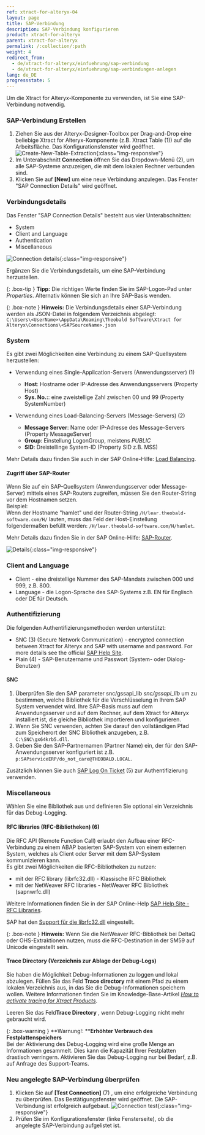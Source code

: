 ```yaml
---
ref: xtract-for-alteryx-04
layout: page
title: SAP-Verbindung 
description: SAP-Verbindung konfigurieren
product: xtract-for-alteryx
parent: xtract-for-alteryx
permalink: /:collection/:path
weight: 4
redirect_from:
  - de/xtract-for-alteryx/einfuehrung/sap-verbindung
  - de/xtract-for-alteryx/einfuehrung/sap-verbindungen-anlegen
lang: de_DE
progressstate: 5
---
```


Um die Xtract for Alteryx-Komponente zu verwenden, ist Sie eine SAP-Verbindung notwendig.

### SAP-Verbindung Erstellen
1. Ziehen Sie aus der Alteryx-Designer-Toolbox per Drag-and-Drop eine beliebige Xtract for Alteryx-Komponente (z.B. Xtract Table (1)) auf die Arbeitsfläche. Das Konfigurationsfenster wird geöffnet. 
![Create-New-Table-Extraction](/img/content/xfa/xfa_create_table_extraction_01.png){:class="img-responsive"}
2. Im Unterabschnitt **Connection** öffnen Sie das Dropdown-Menü (2), um alle SAP-Systeme anzuzeigen, die mit dem lokalen Rechner verbunden sind.
3. Klicken Sie auf **[New]** um eine neue Verbindung anzulegen. Das Fenster "SAP Connection Details" wird geöffnet. 


### Verbindungsdetails
Das Fenster "SAP Connection Details" besteht aus vier Unterabschnitten:
- System
- Client and Language
- Authentication
- Miscellaneous

![Connection details](/img/content/xfa/xfa_connection-det.png){:class="img-responsive"}

Ergänzen Sie die Verbindungsdetails, um eine SAP-Verbindung herzustellen.

{: .box-tip }
**Tipp:** Die richtigen Werte finden Sie im SAP-Logon-Pad unter *Properties*. Alternativ können Sie sich an Ihre SAP-Basis wenden.

{: .box-note }
**Hinweis:** Die Verbindungsdetails einer SAP-Verbindung werden als JSON-Datei in folgendem Verzeichnis abgelegt:<br>
`C:\Users\<UserName>\AppData\Roaming\Theobald Software\Xtract for Alteryx\Connections\<SAPSourceName>.json`


### System
Es gibt zwei Möglichkeiten eine Verbindung zu einem SAP-Quellsystem herzustellen:

- Verwendung eines Single-Application-Servers (Anwendungsserver) (1)
	- **Host**:  Hostname oder IP-Adresse des Anwendungsservers (Property Host) 
	- **Sys. No.:**: eine zweistellige Zahl zwischen 00 und 99 (Property SystemNumber)

- Verwendung eines Load-Balancing-Servers (Message-Servers) (2)
	- **Message Server**: Name oder IP-Adresse des Message-Servers (Property MessageServer) 
	- **Group**: Einstellung LogonGroup, meistens *PUBLIC*
	- **SID**: Dreistellinge System-ID (Property SID z.B. MSS) 
	
Mehr Details dazu finden Sie auch in der SAP Online-Hilfe: [Load Balancing](https://help.sap.com/saphelp_nwpi711/helpdata/en/c4/3a644c505211d189550000e829fbbd/content.htm?no_cache=true).

#### Zugriff über SAP-Router

Wenn Sie auf ein SAP-Quellsystem (Anwendungsserver oder Message-Server) mittels eines SAP-Routers zugreifen, müssen Sie den Router-String vor dem Hostnamen setzen. <br>
Beispiel:<br>
Wenn der Hostname "hamlet" und der Router-String ``/H/lear.theobald-software.com/H/`` lauten, muss das Feld der Host-Einstellung folgendermaßen befüllt werden: ``/H/lear.theobald-software.com/H/hamlet``.

Mehr Details dazu finden Sie in der SAP Online-Hilfe: [SAP-Router](https://help.sap.com/viewer/6d9a59096c4b1014b507f15bed51571f/7.01.22/en-US/486b41efb74c07bee10000000a42189d.html).


![Details](/img/content/xfa/xfa_connection-det-02.png){:class="img-responsive"}<br> 

### Client and Language
- Client - eine dreistellige Nummer des SAP-Mandats zwischen 000 und  999, z.B. 800.
- Language - die Logon-Sprache des SAP-Systems z.B. EN für Englisch oder DE für Deutsch.

### Authentifizierung
Die folgenden Authentifizierungsmethoden werden unterstützt:
-  SNC (3) (Secure Network Communication) -  encrypted connection between Xtract for Alteryx and SAP with username and password. For more details see the official [SAP Help Site](https://help.sap.com/viewer/6f3e0bea6c4b101484fcf5305b4d624b/7.01.22/en-US/e656f466e99a11d1a5b00000e835363f.html).
-  Plain (4) - SAP-Benutzername und Passwort (System- oder Dialog-Benutzer)

#### SNC
1. Überprüfen Sie den SAP parameter snc/gssapi_lib *snc/gssapi_lib* um zu bestimmen, welche Bibliothek für die Verschlüsselung in Ihrem SAP System verwendet wird. 
Ihre SAP-Basis muss auf dem Anwendungsserver und auf dem Rechner, auf dem Xtract for Alteryx installiert ist, die gleiche Bibliothek importieren und konfigurieren.
2. Wenn Sie SNC verwenden, achten Sie darauf den vollständigen Pfad zum Speicherort der SNC Bibliothek anzugeben, z.B. ``C:\SNC\gx64krb5.dll``.
3. Geben Sie den SAP-Partnernamen (Partner Name) ein, der für den SAP-Anwendungsserver konfiguriert ist z.B. ``p:SAPserviceERP/do_not_care@THEOBALD.LOCAL``.

Zusätzlich können Sie auch [SAP Log On Ticket](https://kb.theobald-software.com/erpconnect-samples/how-to-login-to-sap-with-an-sso-logonticket) (5) zur Authentifizierung verwenden. 

### Miscellaneous
Wählen Sie eine Bibliothek aus und definieren Sie optional ein Verzeichnis für das Debug-Logging.

#### RFC libraries (RFC-Bibliotheken) (6)
Die RFC API (Remote Function Call) erlaubt den Aufbau einer RFC-Verbindung zu einem ABAP basierten SAP-System von einem externen System, welches als Client oder Server mit dem SAP-System kommunizieren kann.  
Es gibt zwei Möglichkeiten die RFC-Bibliotheken zu nutzen:
- mit der RFC library (librfc32.dll) - Klassische RFC Bibliothek
- mit der NetWeaver RFC libraries - NetWeaver RFC Bibliothek (sapnwrfc.dll)


Weitere Informationen finden Sie in der SAP Online-Help [SAP Help Site - RFC Libraries](https://help.sap.com/saphelp_nwpi71/helpdata/de/45/18e96cd26321a1e10000000a1553f6/frameset.htm). <br>

SAP hat den [Support für die librfc32.dll](https://blogs.sap.com/2012/08/15/support-for-classic-rfc-library-ends-march-2016/) eingestellt. 

{: .box-note }
**Hinweis:** Wenn Sie die NetWeaver RFC-Bibliothek bei DeltaQ oder OHS-Extraktionen nutzen, muss die RFC-Destination in der SM59 auf Unicode eingestellt sein. 

#### Trace Directory (Verzeichnis zur Ablage der Debug-Logs)

Sie haben die Möglichkeit Debug-Informationen zu loggen und lokal abzulegen. Füllen Sie das Feld **Trace directory** mit einem Pfad zu einem lokalen Verzeichnis aus, in das Sie die Debug-Informationen speichern wollen.
Weitere Informationen finden Sie im Knowledge-Base-Artikel [*How to activate tracing for Xtract Products*](https://support.theobald-software.com/helpdesk/KB/View/14455-how-to-activate-tracing-for-xtract-products).

Leeren Sie das Feld**Trace Directory** , wenn Debug-Logging nicht mehr gebraucht wird.

{: .box-warning }
**Warnung!: ****Erhöhter Verbrauch des Festplattenspeichers** <br>
Bei der Aktivierung des Debug-Logging wird eine große Menge an Informationen gesammelt. Dies kann die Kapazität Ihrer Festplatten drastisch verringern.
Aktivieren Sie das Debug-Logging nur bei Bedarf, z.B. auf Anfrage des Support-Teams.


### Neu angelegte SAP-Verbindung überprüfen
1. Klicken Sie auf **[Test Connection]** (7) , um eine erfolgreiche Verbindung zu überprüfen. Das Bestätigungsfenster wird geöffnet.
Die SAP-Verbindung ist erfolgreich aufgebaut. 
![Connection test](/img/content/xfa/xfa_test-con.png){:class="img-responsive"}
2. Prüfen Sie im Konfigurationsfenster (linke Fensterseite), ob die angelegte SAP-Verbindung aufgelistet ist.<br>
